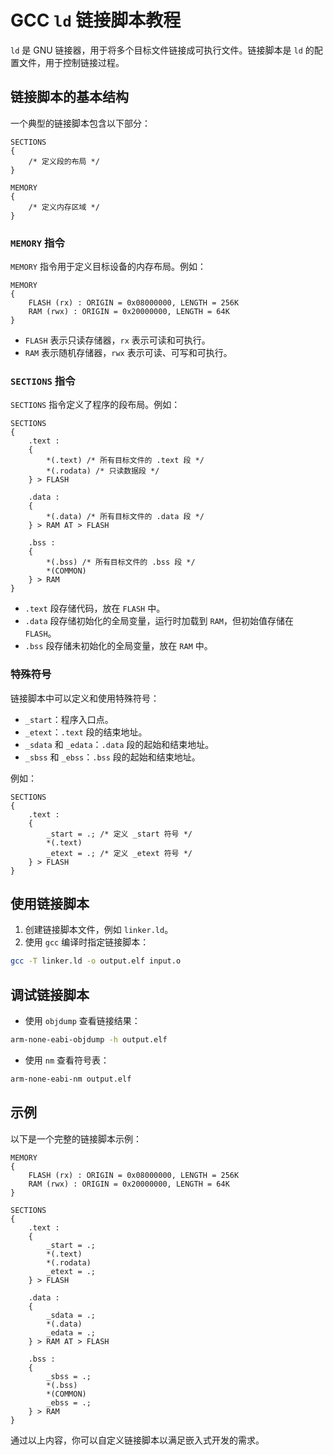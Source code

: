# GCC `ld` 链接脚本教程

`ld` 是 GNU 链接器，用于将多个目标文件链接成可执行文件。链接脚本是 `ld` 的配置文件，用于控制链接过程。

## 链接脚本的基本结构

一个典型的链接脚本包含以下部分：

```ld
SECTIONS
{
    /* 定义段的布局 */
}

MEMORY
{
    /* 定义内存区域 */
}
```

### `MEMORY` 指令

`MEMORY` 指令用于定义目标设备的内存布局。例如：

```ld
MEMORY
{
    FLASH (rx) : ORIGIN = 0x08000000, LENGTH = 256K
    RAM (rwx) : ORIGIN = 0x20000000, LENGTH = 64K
}
```

- `FLASH` 表示只读存储器，`rx` 表示可读和可执行。
- `RAM` 表示随机存储器，`rwx` 表示可读、可写和可执行。

### `SECTIONS` 指令

`SECTIONS` 指令定义了程序的段布局。例如：

```ld
SECTIONS
{
    .text : 
    {
        *(.text) /* 所有目标文件的 .text 段 */
        *(.rodata) /* 只读数据段 */
    } > FLASH

    .data : 
    {
        *(.data) /* 所有目标文件的 .data 段 */
    } > RAM AT > FLASH

    .bss :
    {
        *(.bss) /* 所有目标文件的 .bss 段 */
        *(COMMON)
    } > RAM
}
```

- `.text` 段存储代码，放在 `FLASH` 中。
- `.data` 段存储初始化的全局变量，运行时加载到 `RAM`，但初始值存储在 `FLASH`。
- `.bss` 段存储未初始化的全局变量，放在 `RAM` 中。

### 特殊符号

链接脚本中可以定义和使用特殊符号：

- `_start`：程序入口点。
- `_etext`：`.text` 段的结束地址。
- `_sdata` 和 `_edata`：`.data` 段的起始和结束地址。
- `_sbss` 和 `_ebss`：`.bss` 段的起始和结束地址。

例如：

```ld
SECTIONS
{
    .text : 
    {
        _start = .; /* 定义 _start 符号 */
        *(.text)
        _etext = .; /* 定义 _etext 符号 */
    } > FLASH
}
```

## 使用链接脚本

1. 创建链接脚本文件，例如 `linker.ld`。
2. 使用 `gcc` 编译时指定链接脚本：

```bash
gcc -T linker.ld -o output.elf input.o
```

## 调试链接脚本

- 使用 `objdump` 查看链接结果：

```bash
arm-none-eabi-objdump -h output.elf
```

- 使用 `nm` 查看符号表：

```bash
arm-none-eabi-nm output.elf
```

## 示例

以下是一个完整的链接脚本示例：

```ld
MEMORY
{
    FLASH (rx) : ORIGIN = 0x08000000, LENGTH = 256K
    RAM (rwx) : ORIGIN = 0x20000000, LENGTH = 64K
}

SECTIONS
{
    .text : 
    {
        _start = .;
        *(.text)
        *(.rodata)
        _etext = .;
    } > FLASH

    .data : 
    {
        _sdata = .;
        *(.data)
        _edata = .;
    } > RAM AT > FLASH

    .bss :
    {
        _sbss = .;
        *(.bss)
        *(COMMON)
        _ebss = .;
    } > RAM
}
```

通过以上内容，你可以自定义链接脚本以满足嵌入式开发的需求。